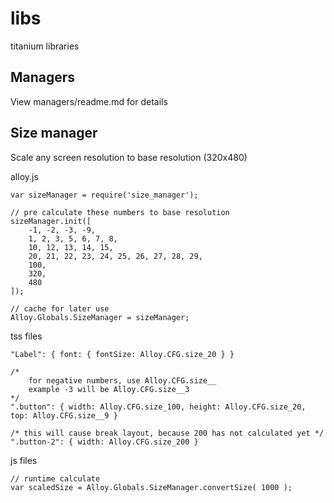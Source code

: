 libs
====

titanium libraries

## Managers

View managers/readme.md for details

## Size manager

Scale any screen resolution to base resolution (320x480)

alloy.js

	var sizeManager = require('size_manager');

	// pre calculate these numbers to base resolution
	sizeManager.init([
		-1, -2, -3, -9,
		1, 2, 3, 5, 6, 7, 8,
		10, 12, 13, 14, 15,
		20, 21, 22, 23, 24, 25, 26, 27, 28, 29,
		100,
		320,
		480
	]);
	
	// cache for later use
	Alloy.Globals.SizeManager = sizeManager;

tss files

	"Label": { font: { fontSize: Alloy.CFG.size_20 } }	

	/* 
		for negative numbers, use Alloy.CFG.size__
		example -3 will be Alloy.CFG.size__3 
	*/
	".button": { width: Alloy.CFG.size_100, height: Alloy.CFG.size_20, top: Alloy.CFG.size__9 }

	/* this will cause break layout, because 200 has not calculated yet */
	".button-2": { width: Alloy.CFG.size_200 } 

js files

	// runtime calculate 
	var scaledSize = Alloy.Globals.SizeManager.convertSize( 1000 );
